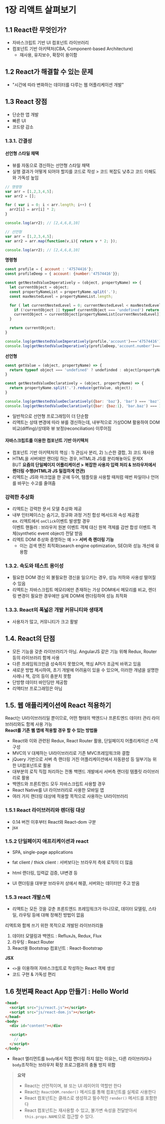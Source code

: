 # 1장 리액트 살펴보기

## 1.1 React란 무엇인가? 
- 자바스크립트 기반 UI 컴포넌트 라이브러리
- 컴포넌트 기반 아키텍처(CBA, Component-based Architecture)  
  - 재사용, 유지보수, 확장이 용이함

## 1.2 React가 해결할 수 있는 문제 
- "시간에 따라 변화하는 데이터를 다루는 웹 어플리케이션 개발"

## 1.3 React 장점
- 단순한 앱 개발
- 빠른 UI
- 코드량 감소

### 1.3.1. 간결성

#### 선언형 스타일 채택
- 뷰를 자동으로 갱신하는 선언형 스타일 채택
- 실행 결과가 어떻게 되어야 할지를 코드로 작성 > 코드 복잡도 낮추고 코드 이해도와 가독성 높임
```js
// 명령형
var arr = [1,2,3,4,5];
var arr2 = [];

for ( var i = 0; i < arr.length; i++) {
  arr2[i] = arr[i] * 2;
}

console.log(arr2); // [2,4,6,8,10]

// 선언형
var arr = [1,2,3,4,5];
var arr2 = arr.map(function(v,i){ return v * 2; });

console.log(arr2); // [2,4,6,8,10]
```

**명령형**
```js
const profile = { account : '47574416'};
const profileDeep = { account: {number:'47574416'}};

const getNestedValueImperatively = (object, propertyName) => {
  let currentObject = object;
  const propertyNameList = propertyName.split('.');
  const maxNestedLevel = propertyNameList.length;

  for ( let currentNestedLevel = 0; currentNestedLevel < maxNestedLevel; currentNestedLevel++ ){
    if (!currentObject || typeof currentObject === 'undefined') return undefined;
    currentObject = currentObject[propertyNameList[currentNestedLevel]];
  }

  return currentObject;
}

console.log(getNestedValueImperatively(profile,'account')==='47574416'); // true
console.log(getNestedValueImperatively(profileDeep,'account.number')=== '47574416'); // true
```

**선언형**
```js
const getValue = (object, propertyName) => {
  return typeof object === 'undefined' ? undefinded : object[propertyName];
}

const getNestedValueDeclaratively = (object, propertyName) => {
  return propertyName.split('.').reduce(getValue, object);
}

console.log(getNestedValueDeclaratively({bar: 'baz'}, 'bar') === 'baz');
console.log(getNestedValueDeclaratively({bar: {baz:1}, 'bar.baz') === 1);
```

- 일반적으로 선언형 프로그래밍이 더 단순함
- 리액트는 상태 변경에 따라 뷰를 갱신하는데, 내부적으로 가상DOM 활용하여 DOM비교(diffing)/상태와 뷰 보정(reconciliation) 이루어짐

#### 자바스크립트를 이용한 컴포넌트 기반 아키텍처
- 컴포넌트 기반 아키텍처의 핵심 : 1) 관심사 분리, 2) 느슨한 결합, 3) 코드 재사용
- HTML을 서버에만 랜더링 하는 경우, HTML과 JS를 분리해놓아도 문제X   
  BUT **요즘의 단일페이지 어플리케이션 > 복잡한 사용자 입력 처리 & 브라우저에서 렌더링 수행(HTML과 JS 밀접하게 연관)**
- 리엑트는 JS와 마크업을 한 곳에 두어, 템플릿을 사용할 때처럼 매번 파일이나 언어를 바꾸는 수고를 줄여줌

### 강력한 추상화
- 리엑트는 강력한 문서 모델 추상화 제공
- 내부 인터페이스는 숨기고, 정규화 과정 거친 합성 메서드와 속성 제공함  
  ex. 리엑트에서 `onClick`이벤트 발생할 경우  
    이벤트 핸들러 : 브라우저 원본 이벤트 객체 대신 원복 객체를 감싼 합성 이벤트 객체(synthetic event object) 전달 받음  
- 리엑트 DOM 추상화 증명하는 예 >> **서버 측 렌더링 기능**  
  - 이는 검색 엔진 최적화(search engine optimization, SEO)와 성능 개선에 유용함


### 1.3.2. 속도와 테스트 용이성 
- 필요한 DOM 갱신 외 불필요한 갱신을 일으키는 경우, 성능 저하와 사용성 떨어질 수 있음
- 리엑트는 자바스크립트 메모리에만 존재하는 가상 DOM에서 메모리를 비교, 렌더링 변경이 필요한 경우에만 실제 DOM에 렌더링하여 성능 최적화

### 1.3.3. React의 폭넓은 개발 커뮤니티와 생태계
- 사용자가 많고, 커뮤니티가 크고 활발

## 1.4. React의 단점
- 모든 기능을 갖춘 라이브러리가 아님. AngularJS 같은 기능 위해 Redux, Router 등의 라이브러리 함께 사용
- 다른 프레임워크만큼 성숙하지 못했으며, 핵심 API가 조금씩 바뀌고 있음
- 새로운 방법 제시하여, 초기 개발에 어려움이 있을 수 있으며, 이러한 개념을 설명한 사례나 책, 강의 등이 충분치 못함
- 단방향 데이터 바인딩만 제공함
- 리액티브 프로그래밍은 아님

## 1.5. 웹 애플리케이션에 React 적용하기
React는 UI라이브러리일 뿐이므로, 어떤 형태의 백엔드나 프론트엔드 데이터 관리 라이브러리와도 함께 사용 가능  
**React를 기존 웹 앱에 적용할 경우 할 수 있는 방법들**
- React와 이와 관련된 Redux, React Router 활용, 단일페이지 어플리케이션 스택 구성
- MVC의 V 대체하는 UI라이브러리로 기존 MVC프레임워크와 결합
- jQuery 기반으로 서버 측 랜더링 거친 어플리케이션에서 자동완성 등 일부기능 위한 UI컴포넌트로 활용
- 대부분의 로직 직접 처리하는 전통 백엔드 개발에서 서버측 랜더링 템플릿 라이브러리로 활용
- 백엔드와 프론트엔드 모두 자바스크립트 사용할 경우
- React Native를 UI 라이브러리로 사용한 모바일 앱
- 여러 가지 랜더링 대상에 적용할 목적으로 사용하는 UI라이브러리

### 1.5.1 React 라이브러리와 렌더링 대상
- 0.14 버전 이후부터 React와 React-dom 구분
- jsx

### 1.5.2 단일페이지 애프리케이션과 react
- SPA, single-page applications
- fat client / thick client : 서버보다는 브라우저 측에 로직이 더 많음
- html 랜더링, 입력값 검증, UI변경 등

- UI 랜더링을 대부분 브라우저 상에서 해결, 서버와는 데이터만 주고 받음

### 1.5.3 react 개발스택
- 리액트는 모든 것을 갖춘 프론트엔드 프레임워크가 아니므로, 데이터 모델링, 스타일, 라우팅 등에 대해 정해진 방법이 없음

리액트와 함께 쓰기 위한 목적으로 개발된 라이브러리들
1. 데이터 모델링과 백엔드 : RefluxJs, Redux, Flux
2. 라우팅 : React Router
3. React용 Bootstrap 컴포넌트 : React-Bootstrap


**JSX**
- `<>`을 이용하여 자바스크립트로 작성하는 React 객체 생성
- 코드 구현 & 가독성 편리


## 1.6 첫번째 React App 만들기 : Hello World
```html
<head>
  <script src="js/react.js"></script>
  <script src="js/react-dom.js"></script>
</head>
<body>
  <div id="content"></div>

  <script>
    //
  </script>
</body>
```
- React 엘리먼트를 `body`에서 직접 랜더링 하지 않는 이유는, 다른 라이브러리나 `body`조작하는 브라우저 확장 프로그램과의 충돌 방지 위함


> **요약**
> - React는 선언적이며, 뷰 또는 UI 레이어의 역할만 한다
> - React는 `ReactDOM.render()` 메서드를 통해 컴포넌트를 실제로 사용한다
> - React 컴포넌트는 클래스로 생성하고 필수적인 `render()` 메서드를 포함한다
> - React 컴포넌트는 재사용할 수 있고, 불가변 속성을 전달받아서 `this.props.NAME`으로 접근할 수 있다.